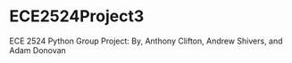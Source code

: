 # ECE2524Project3
ECE 2524 Python Group Project: By, Anthony Clifton, Andrew Shivers, and Adam Donovan
